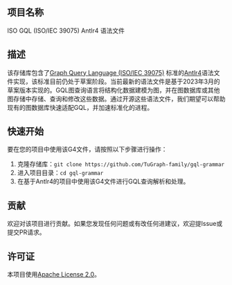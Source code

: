 ## 项目名称

ISO GQL (ISO/IEC 39075) Antlr4 语法文件

## 描述

该存储库包含了[Graph Query Language (ISO/IEC 39075)](https://www.gqlstandards.org/) 标准的[Antlr4](https://github.com/antlr/antlr4)语法文件实现，该标准目前仍处于草案阶段。当前最新的语法文件是基于2023年3月的草案版本实现的。GQL图查询语言将结构化数据建模为图，并在图数据库或其他图存储中存储、查询和修改这些数据。通过开源这些语法文件，我们期望可以帮助现有的图数据库快速适配GQL，并加速标准化的进程。

## 快速开始

要在您的项目中使用该G4文件，请按照以下步骤进行操作：

1. 克隆存储库：`git clone https://github.com/TuGraph-family/gql-grammar`
2. 进入项目目录：`cd gql-grammar`
3. 在基于Antlr4的项目中使用该G4文件进行GQL查询解析和处理。

## 贡献

欢迎对该项目进行贡献。如果您发现任何问题或有改任何进建议，欢迎提Issue或提交PR请求。

## 许可证

本项目使用[Apache License 2.0](LICENSE)。